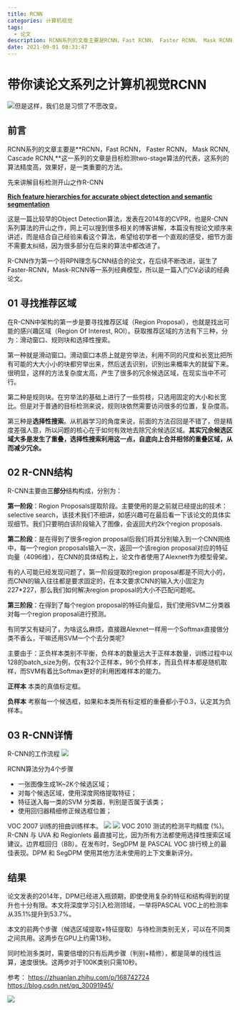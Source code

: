 ```yaml
---
title: RCNN
categories: 计算机视觉
tags:
  - 论文
description: RCNN系列的文章主要是RCNN，Fast RCNN， Faster RCNN， Mask RCNN, Cascade RCNN,这一系列的文章是目标检测two-stage算法的代表，这系列的算法精度高，效果好，是一类重要的方法。
date: 2021-09-01 08:33:47
---
```


# 带你读论文系列之计算机视觉RCNN
![但是这样，我们总是习惯了不愿改变。](https://img-blog.csdnimg.cn/c6dbf5873193455aa98f2dd163d645f6.webp?x-oss-process=image/watermark,type_ZHJvaWRzYW5zZmFsbGJhY2s,shadow_50,text_Q1NETiBA6L-b6Zi25aqb5bCP5ZC0,size_20,color_FFFFFF,t_70,g_se,x_16)
## 前言
RCNN系列的文章主要是**RCNN，Fast RCNN， Faster RCNN， Mask RCNN, Cascade RCNN,**这一系列的文章是目标检测two-stage算法的代表，这系列的算法精度高，效果好，是一类重要的方法。
 
先来讲解目标检测开山之作R-CNN
 
[**Rich feature hierarchies for accurate object detection and semantic segmentation**](https://arxiv.org/abs/1311.2524)

这是一篇比较早的Object Detection算法，发表在2014年的CVPR，也是R-CNN系列算法的开山之作，网上可以搜到很多相关的博客讲解，本篇没有按论文顺序来讲述，而是结合自己经验来看这个算法，希望给初学者一个直观的感受，细节方面不需要太纠结，因为很多部分在后来的算法中都改进了。

R-CNN作为第一个将RPN理念与CNN结合的论文，在后续不断改进，诞生了Faster-RCNN，Mask-RCNN等一系列经典模型，所以是一篇入门CV必读的经典论文。

##  01 寻找推荐区域
在R-CNN中架构的第一步是要寻找推荐区域（Region Proposal），也就是找出可能的感兴趣区域（Region Of Interest, ROI）。获取推荐区域的方法有下三种，分为：滑动窗口、规则块和选择性搜索。
 
第一种就是滑动窗口。滑动窗口本质上就是穷举法，利用不同的尺度和长宽比把所有可能的大大小小的块都穷举出来，然后送去识别，识别出来概率大的就留下来。很明显，这样的方法复杂度太高，产生了很多的冗余候选区域，在现实当中不可行。
 
第二种是规则块。在穷举法的基础上进行了一些剪枝，只选用固定的大小和长宽比。但是对于普通的目标检测来说，规则块依然需要访问很多的位置，复杂度高。
 
第三种是**选择性搜索**。从机器学习的角度来说，前面的方法召回是不错了，但是精度差强人意，所以问题的核心在于如何有效地去除冗余候选区域。**其实冗余候选区域大多是发生了重叠，选择性搜索利用这一点，自底向上合并相邻的重叠区域，从而减少冗余。**

## 02 R-CNN结构
R-CNN主要由**三部分**结构构成，分别为：

**第一阶段**：Region Proposals提取阶段。主要使用的是之前就已经提出的技术：selective search，该技术我们不细讲，如感兴趣可在最后看一下该论文的具体实现细节。我们只要明白该阶段输入了图像，会返回大约2k个region proposals.

**第二阶段**：是在得到了很多region proposal后我们将其分别输入到一个CNN网络中，每一个region proposals输入一次，返回一个该region proposal对应的特征向量（4096维），在CNN的具体结构上，论文作者使用了Alexnet作为模型骨架。

有的人可能已经发现问题了，第一阶段提取的region proposal都是不同大小的，而CNN的输入往往都是要求固定的，在本文要求CNN的输入大小固定为227*227，那么我们如何解决region proposal的大小不匹配问题呢。

**第三阶段**：在得到了每个region proposal的特征向量后，我们使用SVM二分类器对每一个region proposal进行预测。

有同学又有疑问了，为啥这么麻烦，直接跟Alexnet一样用一个Softmax直接做分类不香么，干嘛还用SVM一个个去分类呢?

主要由于：正负样本类别不平衡，负样本的数量远大于正样本数量，训练过程中以128的batch_size为例，仅有32个正样本，96个负样本，而且负样本都是随机取样，而SVM有着比Softmax更好的利用困难样本的能力。
 
**正样本**
本类的真值标定框。

**负样本**
考察每一个候选框，如果和本类所有标定框的重叠都小于0.3，认定其为负样本。

## 03 R-CNN详情
R-CNN的工作流程
![](https://img-blog.csdnimg.cn/77895e7adc1741c1871ff45f3c6ecbce.webp?x-oss-process=image/watermark,type_ZHJvaWRzYW5zZmFsbGJhY2s,shadow_50,text_Q1NETiBA6L-b6Zi25aqb5bCP5ZC0,size_20,color_FFFFFF,t_70,g_se,x_16)

RCNN算法分为4个步骤

- 一张图像生成1K~2K个候选区域；
- 对每个候选区域，使用深度网络提取特征；
- 特征送入每一类的SVM 分类器，判别是否属于该类；
- 使用回归器精细修正候选框位置；

VOC 2007 训练的扭曲训练样本。
![](https://img-blog.csdnimg.cn/a811c0b95737445e8b0d9b23abcca283.webp?x-oss-process=image/watermark,type_ZHJvaWRzYW5zZmFsbGJhY2s,shadow_50,text_Q1NETiBA6L-b6Zi25aqb5bCP5ZC0,size_20,color_FFFFFF,t_70,g_se,x_16)
![](https://img-blog.csdnimg.cn/7e51eab8401043cda8f85fc06d22bd2f.webp)
VOC 2010 测试的检测平均精度 (%)。R-CNN 与 UVA 和 Regionlets 最直接可比，因为所有方法都使用选择性搜索区域建议。边界框回归（BB）。在发布时，SegDPM 是 PASCAL VOC 排行榜上的最佳表现。DPM 和 SegDPM 使用其他方法未使用的上下文重新评分。

## 结果

论文发表的2014年，DPM已经进入瓶颈期，即使使用复杂的特征和结构得到的提升也十分有限。本文将深度学习引入检测领域，一举将PASCAL VOC上的检测率从35.1%提升到53.7%。

本文的前两个步骤（候选区域提取+特征提取）与待检测类别无关，可以在不同类之间共用。这两步在GPU上约需13秒。

同时检测多类时，需要倍增的只有后两步骤（判别+精修），都是简单的线性运算，速度很快。这两步对于100K类别只需10秒。

参考：
https://zhuanlan.zhihu.com/p/168742724
https://blog.csdn.net/qq_30091945/

![](https://img-blog.csdnimg.cn/78c89ca6b1544b67ac297b16294d232a.png?x-oss-process=image/watermark,type_ZHJvaWRzYW5zZmFsbGJhY2s,shadow_50,text_Q1NETiBA6L-b6Zi25aqb5bCP5ZC0,size_20,color_FFFFFF,t_70,g_se,x_16)

